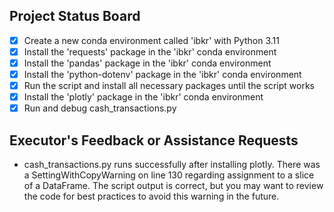 ## Project Status Board
- [x] Create a new conda environment called 'ibkr' with Python 3.11
- [x] Install the 'requests' package in the 'ibkr' conda environment
- [x] Install the 'pandas' package in the 'ibkr' conda environment
- [x] Install the 'python-dotenv' package in the 'ibkr' conda environment
- [x] Run the script and install all necessary packages until the script works
- [x] Install the 'plotly' package in the 'ibkr' conda environment
- [x] Run and debug cash_transactions.py

## Executor's Feedback or Assistance Requests
- cash_transactions.py runs successfully after installing plotly. There was a SettingWithCopyWarning on line 130 regarding assignment to a slice of a DataFrame. The script output is correct, but you may want to review the code for best practices to avoid this warning in the future. 